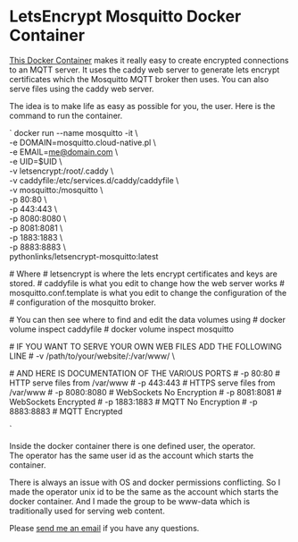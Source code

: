 # LetsEncrypt Mosquitto Docker Container  

[This Docker Container](https://hub.docker.com/r/pythonlinks/letsencrypt-mosquitto) makes it really easy to create encrypted connections to an MQTT server.  It uses the caddy web server to generate lets encrypt certificates which the Mosquitto MQTT broker then uses.  You can also serve files using the
caddy web server.  

The idea is to make life as easy as possible for you, the user. Here is the command to run the container.  

`
docker run --name mosquitto -it \\  
    -e DOMAIN=mosquitto.cloud-native.pl \\  
    -e EMAIL=me@domain.com \\  
    -e UID=$UID \\  
    -v letsencrypt:/root/.caddy \\  
    -v caddyfile:/etc/services.d/caddy/caddyfile \\  
    -v mosquitto:/mosquitto \\  
    -p 80:80 \\  
    -p 443:443 \\  
    -p 8080:8080 \\  
    -p 8081:8081 \\  
    -p 1883:1883 \\  
    -p 8883:8883 \\  
     pythonlinks/letsencrypt-mosquitto:latest

\#  Where 
\#     letsencrypt is where the lets encrypt certificates and keys are stored.
\#     caddyfile is what you edit to change how the web server works
\#     mosquitto.conf.template is what you edit to change the configuration of the 
\#                             configuration of the mosquitto broker.

\#     You can then see where to find and edit the data volumes using 
\#      docker volume inspect caddyfile
\#      docker volume inspect mosquitto

\#    IF YOU WANT TO SERVE YOUR OWN WEB FILES ADD THE FOLLOWING LINE
\#    -v /path/to/your/website/:/var/www\/ \

\#    AND HERE IS DOCUMENTATION OF THE VARIOUS PORTS
\#    -p 80:80       # HTTP  serve files from /var/www
\#    -p 443:443     # HTTPS serve files from /var/www
\#    -p 8080:8080   # WebSockets No Encryption 
\#    -p 8081:8081   # WebSockets Encrypted
\#    -p 1883:1883   # MQTT No Encryption 
\#    -p 8883:8883   # MQTT Encrypted

`

Inside the docker container there is one defined user, the operator.  
The operator has the same user id as the account which starts the container. 





There is always an issue with OS and docker permissions conflicting.
So I made the operator unix id to be the same as the account which starts the docker 
container.  And I made the group to be www-data which is traditionally used for 
serving web content.  

   <p> Please <a href="mailto:lozinski@PythonLinks.info">send me an email</a>
if you have any questions.
</p>    


